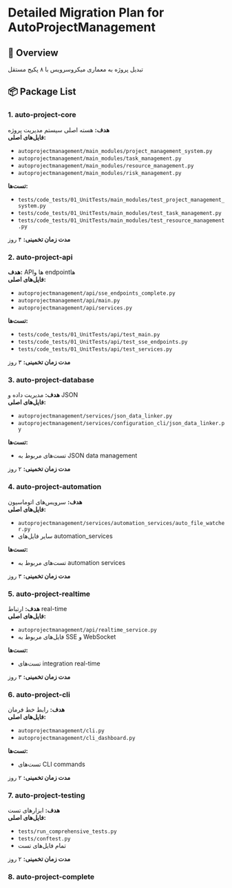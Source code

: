 # Detailed Migration Plan for AutoProjectManagement

## 🎯 Overview
تبدیل پروژه به معماری میکروسرویس با ۸ پکیج مستقل

## 📦 Package List

### 1. auto-project-core
**هدف:** هسته اصلی سیستم مدیریت پروژه  
**فایل‌های اصلی:**
- `autoprojectmanagement/main_modules/project_management_system.py`
- `autoprojectmanagement/main_modules/task_management.py`
- `autoprojectmanagement/main_modules/resource_management.py`
- `autoprojectmanagement/main_modules/risk_management.py`

**تست‌ها:**
- `tests/code_tests/01_UnitTests/main_modules/test_project_management_system.py`
- `tests/code_tests/01_UnitTests/main_modules/test_task_management.py`
- `tests/code_tests/01_UnitTests/main_modules/test_resource_management.py`

**مدت زمان تخمینی:** ۴ روز

### 2. auto-project-api
**هدف:** APIها و endpointها  
**فایل‌های اصلی:**
- `autoprojectmanagement/api/sse_endpoints_complete.py`
- `autoprojectmanagement/api/main.py`
- `autoprojectmanagement/api/services.py`

**تست‌ها:**
- `tests/code_tests/01_UnitTests/api/test_main.py`
- `tests/code_tests/01_UnitTests/api/test_sse_endpoints.py`
- `tests/code_tests/01_UnitTests/api/test_services.py`

**مدت زمان تخمینی:** ۳ روز

### 3. auto-project-database
**هدف:** مدیریت داده و JSON  
**فایل‌های اصلی:**
- `autoprojectmanagement/services/json_data_linker.py`
- `autoprojectmanagement/services/configuration_cli/json_data_linker.py`

**تست‌ها:**
- تست‌های مربوط به JSON data management

**مدت زمان تخمینی:** ۲ روز

### 4. auto-project-automation
**هدف:** سرویس‌های اتوماسیون  
**فایل‌های اصلی:**
- `autoprojectmanagement/services/automation_services/auto_file_watcher.py`
- سایر فایل‌های automation_services

**تست‌ها:**
- تست‌های مربوط به automation services

**مدت زمان تخمینی:** ۳ روز

### 5. auto-project-realtime
**هدف:** ارتباط real-time  
**فایل‌های اصلی:**
- `autoprojectmanagement/api/realtime_service.py`
- فایل‌های مربوط به SSE و WebSocket

**تست‌ها:**
- تست‌های integration real-time

**مدت زمان تخمینی:** ۳ روز

### 6. auto-project-cli
**هدف:** رابط خط فرمان  
**فایل‌های اصلی:**
- `autoprojectmanagement/cli.py`
- `autoprojectmanagement/cli_dashboard.py`

**تست‌ها:**
- تست‌های CLI commands

**مدت زمان تخمینی:** ۲ روز

### 7. auto-project-testing
**هدف:** ابزارهای تست  
**فایل‌های اصلی:**
- `tests/run_comprehensive_tests.py`
- `tests/conftest.py`
- تمام فایل‌های تست

**مدت زمان تخمینی:** ۲ روز

### 8. auto-project-complete

